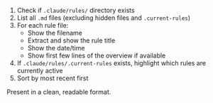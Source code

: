 1. Check if `.claude/rules/` directory exists
2. List all `.md` files (excluding hidden files and `.current-rules`)
3. For each rule file:
   - Show the filename
   - Extract and show the rule title
   - Show the date/time
   - Show first few lines of the overview if available
4. If `.claude/rules/.current-rules` exists, highlight which rules are currently active
5. Sort by most recent first

Present in a clean, readable format.